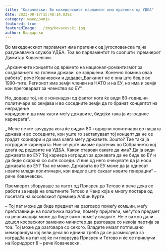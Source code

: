 ```yaml
---
title: "Ковачевски: Во македонскиот парламент има пратеник од УДБА"
date: 2023-08-17T15:48:14.039Z
category: македонија
featured: true
featuredImage: ../img/kovacevski.jpg
author: Вардарски
---
```

<!--StartFragment-->

Во македонскиот парламент има пратеник од југословенска тајна разузнавачка служба УДБА. Тоа во парламентот го соопшти  премиерот Димитар Ковачевски.

„Архаичните концепти од времето на национал-романтизмот за создавањето на големи држави  се завршени. Конечно помина оваа работа“, рече Ковачевски и додаде:„Балканот не е она што беше во 1990-тите. Регионот има земји членки на НАТО и на ЕУ, но има и земји кои преговараат за членство во ЕУ”.

Но, додаде тој, не е изненаден од фактот кога ќе види 80-годишни\
политичари во земјава и во соседните земји да го бранат концептот на неградење\
коридори и да има кавги меѓу државите, бидејќи така ја изградиле\
кариерата“.

„ Мене не ме зачудува кога ќе видам 80-годишни политичари во нашата држава и во соседните, кои уште го застапуваат тој концепт да не се градат коридори и да има кавга меѓу државите. Зошто? Тие така ја изградиле кариерата. Ние сè уште имаме пратеник во Собранието кој доаѓа од редовите на УДБА. Какви ставови сакате да има? Да ја види државата во ЕУ? Тој кариера изградил за државата да не биде во ЕУ и да биде скарана со сите соседи. И вие од него очекувате да ја носи државата во ЕУ? Тоа не може. Државата во ЕУ може да ја однесат новите млади политичари, кои виделе што сакаат новите генерации“ – рече Ковачевски.

Премиерот зборуваше за патот од Призрен до Тетово и рече дека се работи за идеја на општините Тетово и Чаир која е многу постара од посетата на косовскиот премиер Албин Курти.

– Тој пат може да биде предмет на разговор помеѓу комшии, меѓу претставници на политички партии, помеѓу пријатели, меѓутоа предмет на реализација може да биде само помеѓу владите. Не е важно дали дошол косовскиот заменик-министер да разговара со некоја партија за тоа. Тој може да разговара со секого. Владите имаат потпишано меморандум кој вели дека во иднина треба да се размислува за изградба на пат кој ќе ги поврзува Призрен и Тетово и ќе се приклучи на Коридорот 8 – рече Ковачевски.

<!--EndFragment-->